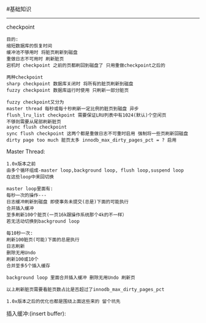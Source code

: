 #基础知识

--------------------------------

checkpoint

    目的:
    缩短数据库的恢复时间 
    缓冲池不够用时 将脏页刷新到磁盘
    重做日志不可用时 刷新脏页
    宕机时 checkpoint 之前的页都刷回到磁盘了 只用重做checkpoint之后的

    两种checkpoint
    sharp checkpoint 数据库关闭时 将所有的脏页刷新到磁盘
    fuzzy checkpoint 数据库运行时使用 只刷新一部分脏页

    fuzzy checkpoint又分为
    master thread 每秒或每十秒刷新一定比例的脏页到磁盘 异步 
    flush_lru_list checkpoint 需要保证LRU列表中有1024(默认)个空闲页 
    不够则需要从尾部刷新脏页
    async flush checkpoint 
    sync flush checkpoint 这两个都是重做日志不可重时启用 强制将一些页刷新回磁盘
    dirty page too much 脏页太多 innodb_max_dirty_pages_pct = ? 启用 

    
Master Thread:

    1.0x版本之前
    由多个循环组成-master loop,background loop, flush loop,suspend loop
    在这些loop中来回切换    

    master loop里面有:
    每秒一次的操作---
    日志缓冲刷新到磁盘 即使事务未提交(总是)下面的可能执行
    合并插入缓冲
    至多刷新100个脏页(一页16k跟操作系统那个4k的不一样）
    若无活动切换到background loop

    每10秒一次:
    刷新100脏页(可能)下面的总是执行
    日志刷新
    删除无用Undo
    刷新100或10个
    合并至多5个插入缓存

    background loop 里面合并插入缓冲 删除无用Undo 刷新页 

    以上刷新脏页需要看脏页数占比是否超过了innodb_max_dirty_pages_pct 

    1.0x版本之后的优化也都是围绕上面这些来的 留个坑先


插入缓冲:(insert buffer):

    